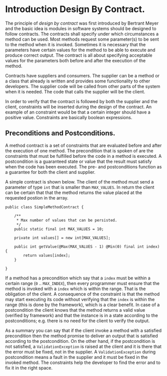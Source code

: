 # Introduction Design By Contract.

The principle of *design by contract* was first introduced by Bertrant Meyer and the basic idea is modules in software systems should be designed to follow contracts. The contracts shall specify under which circumstances a method can be used. Most methods request some parameter(s) to be sent to the method when it is invoked. Sometimes it is necessary that the parameters have certain values for the method to be able to execute and produce correct output. The contract is all about specifying acceptable values for the parameters both before and after the execution of the method.

Contracts have suppliers and consumers. The supplier can be a method or a class that already is written and provides some functionality to other developers. The supplier code will be called from other parts of the system when it is needed. The code that calls the supplier will be the client.

In order to verify that the contract is followed by both the supplier and the client, constraints will be inserted during the design of the contract. An example of an constraint would be that a certain integer should have a positive value. Constraints are basically boolean expressions.

## Preconditions and Postconditions.

A method contract is a set of constraints that are evaluated before and after the execution of one method. The precondition that is spoken of are the constraints that must be fulfilled before the code in a method is executed. A postcondition is a guaranteed state or value that the result must satisfy when the code has been executed. The pre- and postconditions function as a guarantee for both the client and supplier.

A simple contract is shown below. The client of the method must send a parameter of type `int` that is smaller than `MAX_VALUES`. In return the client can be certain that that the method returns the value placed at the requested postion in the array.

    public class SimpleMethodContract {

        /**
         * Max number of values that can be persisted.
         */
        public static final int MAX_VALUES = 10;

        private int values[] = new int[MAX_VALUES];

        public int getValue(@Max(MAX_VALUES - 1) @Min(0) final int index) {
            return values[index];
        }

    }

If a method has a precondition which say that a `index` must be within a certain range (`0` .. `MAX_INDEX`), then every programmer must ensure that the method is invoked with a `index` which is within the range. That is the obligation of the client. A consequence of the constraint is that the method may start executing its code without verifying that the `index` is within the range (this is done by the framework), which is a clear benefit. In case of a postcondition the client knows that the method returns a valid value (verified by framework) and that the instance is in a state according to the postconditions; e.g. there is no need for the client to verify the output.

As a summary you can say that if the client invoke a method with a satisfied precondition then the method promise to deliver an output that is satisfied according to the postcondition. On the other hand, if the postcondition is not satisfied, a `ValidationException` is raised at the client and it is there that the error must be fixed, not in the supplier. A `ValidationException` during postcondition means a fault in the supplier and it must be fixed in the invoked method. The constraints help the developer to find the error and to fix it in the right space.



